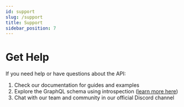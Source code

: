 ```yaml
---
id: support
slug: /support
title: Support
sidebar_position: 7
---
```


# Get Help

If you need help or have questions about the API:

1. Check our documentation for guides and examples
2. Explore the GraphQL schema using introspection ([learn more here](.quick-start#tools-and-resources))
3. Chat with our team and community in our official Discord channel
